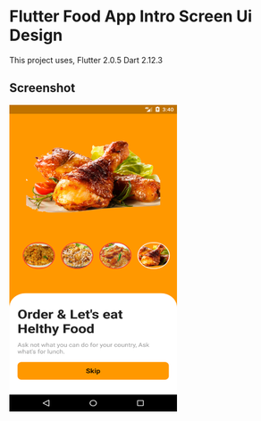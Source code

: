 # Flutter Food App Intro Screen Ui Design

This project uses,
    Flutter 2.0.5 
    Dart 2.12.3


## Screenshot

<img src="https://raw.githubusercontent.com/nshibu/Flutter-Food-App-Intro-Screen-Ui-Design/master/images/screenshot.png" alt="Flutter Food App Intro Screen Ui Design" width="300" height="550">
